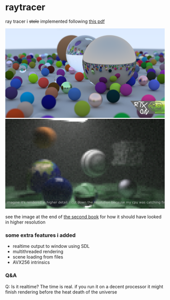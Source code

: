 # raytracer

ray tracer i ~~stole~~ implemented following [this pdf](https://www.realtimerendering.com/raytracing/Ray%20Tracing%20in%20a%20Weekend.pdf)

![sample text](images/balls.png)
![sample text](images/squares.png)

see the image at the end of [the second book](https://www.realtimerendering.com/raytracing/Ray%20Tracing_%20The%20Next%20Week.pdf) for how it should have looked in higher resolution


### some extra features i added
- realtime output to window using SDL
- multithreaded rendering
- scene loading from files
- AVX256 intrinsics

### Q&A
Q: Is it realtime?
The time is real. if you run it on a decent processor it might finish rendering before the heat death of the universe
